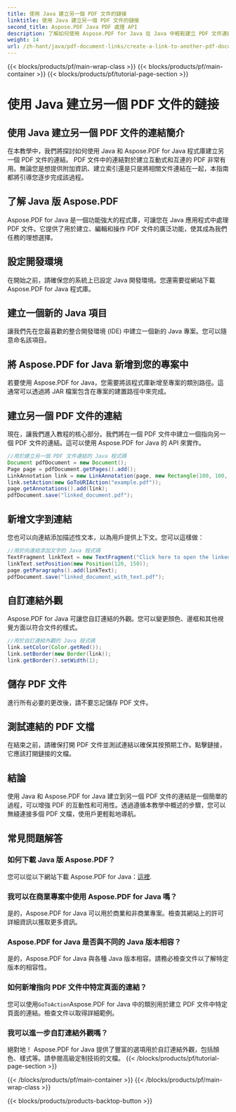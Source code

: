 ```yaml
---
title: 使用 Java 建立另一個 PDF 文件的鏈接
linktitle: 使用 Java 建立另一個 PDF 文件的鏈接
second_title: Aspose.PDF Java PDF 處理 API
description: 了解如何使用 Aspose.PDF for Java 在 Java 中輕鬆建立 PDF 文件連結。 PDF 互動的逐步指南。
weight: 14
url: /zh-hant/java/pdf-document-links/create-a-link-to-another-pdf-document-using-java/
---
```


{{< blocks/products/pf/main-wrap-class >}}
{{< blocks/products/pf/main-container >}}
{{< blocks/products/pf/tutorial-page-section >}}

# 使用 Java 建立另一個 PDF 文件的鏈接


## 使用 Java 建立另一個 PDF 文件的連結簡介

在本教學中，我們將探討如何使用 Java 和 Aspose.PDF for Java 程式庫建立另一個 PDF 文件的連結。 PDF 文件中的連結對於建立互動式和互連的 PDF 非常有用。無論您是想提供附加資訊、建立索引還是只是將相關文件連結在一起，本指南都將引導您逐步完成該過程。

## 了解 Java 版 Aspose.PDF

Aspose.PDF for Java 是一個功能強大的程式庫，可讓您在 Java 應用程式中處理 PDF 文件。它提供了用於建立、編輯和操作 PDF 文件的廣泛功能，使其成為我們任務的理想選擇。

## 設定開發環境

在開始之前，請確保您的系統上已設定 Java 開發環境。您還需要從網站下載 Aspose.PDF for Java 程式庫。

## 建立一個新的 Java 項目

讓我們先在您最喜歡的整合開發環境 (IDE) 中建立一個新的 Java 專案。您可以隨意命名該項目。

## 將 Aspose.PDF for Java 新增到您的專案中

若要使用 Aspose.PDF for Java，您需要將該程式庫新增至專案的類別路徑。這通常可以透過將 JAR 檔案包含在專案的建置路徑中來完成。

## 建立另一個 PDF 文件的連結

現在，讓我們進入教程的核心部分。我們將在一個 PDF 文件中建立一個指向另一個 PDF 文件的連結。這可以使用 Aspose.PDF for Java 的 API 來實作。

```java
//用於建立另一個 PDF 文件連結的 Java 程式碼
Document pdfDocument = new Document();
Page page = pdfDocument.getPages().add();
LinkAnnotation link = new LinkAnnotation(page, new Rectangle(100, 100, 200, 200));
link.setAction(new GoToURIAction("example.pdf"));
page.getAnnotations().add(link);
pdfDocument.save("linked_document.pdf");
```

## 新增文字到連結

您也可以向連結添加描述性文本，以為用戶提供上下文。您可以這樣做：

```java
//用於向連結添加文字的 Java 程式碼
TextFragment linkText = new TextFragment("Click here to open the linked document");
linkText.setPosition(new Position(120, 150));
page.getParagraphs().add(linkText);
pdfDocument.save("linked_document_with_text.pdf");
```

## 自訂連結外觀

Aspose.PDF for Java 可讓您自訂連結的外觀。您可以變更顏色、邊框和其他視覺方面以符合文件的樣式。

```java
//用於自訂連結外觀的 Java 程式碼
link.setColor(Color.getRed());
link.setBorder(new Border(link));
link.getBorder().setWidth(1);
```

## 儲存 PDF 文件

進行所有必要的更改後，請不要忘記儲存 PDF 文件。

## 測試連結的 PDF 文檔

在結束之前，請確保打開 PDF 文件並測試連結以確保其按預期工作。點擊鏈接，它應該打開鏈接的文檔。

## 結論

使用 Java 和 Aspose.PDF for Java 建立到另一個 PDF 文件的連結是一個簡單的過程，可以增強 PDF 的互動性和可用性。透過遵循本教學中概述的步驟，您可以無縫連接多個 PDF 文檔，使用戶更輕鬆地導航。

## 常見問題解答

### 如何下載 Java 版 Aspose.PDF？

您可以從以下網站下載 Aspose.PDF for Java：[這裡](https://releases.aspose.com/pdf/java/).

### 我可以在商業專案中使用 Aspose.PDF for Java 嗎？

是的，Aspose.PDF for Java 可以用於商業和非商業專案。檢查其網站上的許可詳細資訊以獲取更多資訊。

### Aspose.PDF for Java 是否與不同的 Java 版本相容？

是的，Aspose.PDF for Java 與各種 Java 版本相容。請務必檢查文件以了解特定版本的相容性。

### 如何新增指向 PDF 文件中特定頁面的連結？

您可以使用`GoToAction`Aspose.PDF for Java 中的類別用於建立 PDF 文件中特定頁面的連結。檢查文件以取得詳細範例。

### 我可以進一步自訂連結外觀嗎？

絕對地！ Aspose.PDF for Java 提供了豐富的選項用於自訂連結外觀，包括顏色、樣式等。請參閱高級定制技術的文檔。
{{< /blocks/products/pf/tutorial-page-section >}}

{{< /blocks/products/pf/main-container >}}
{{< /blocks/products/pf/main-wrap-class >}}

{{< blocks/products/products-backtop-button >}}
